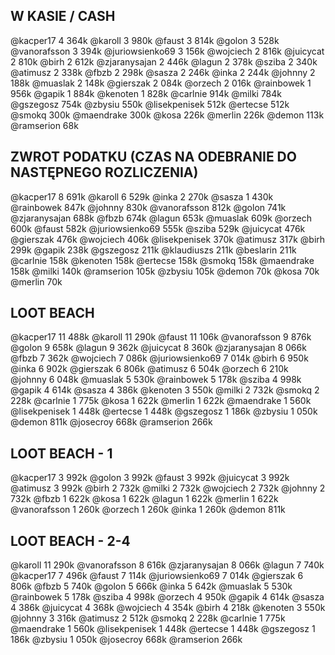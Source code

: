 ## W KASIE / CASH
@kacper17 4 364k
@karoll 3 980k
@faust 3 814k
@golon 3 528k
@vanorafsson 3 394k
@juriowsienko69 3 156k
@wojciech 2 816k
@juicycat 2 810k
@birh 2 612k
@zjaranysajan 2 446k
@lagun 2 378k
@sziba 2 340k
@atimusz 2 338k
@fbzb 2 298k
@sasza 2 246k
@inka 2 244k
@johnny 2 188k
@muaslak 2 148k
@gierszak 2 084k
@orzech 2 016k
@rainbowek 1 956k
@gapik 1 884k
@kenoten 1 828k
@carlnie 914k
@milki 784k
@gszegosz 754k
@zbysiu 550k
@lisekpenisek 512k
@ertecse 512k
@smokq 300k
@maendrake 300k
@kosa 226k
@merlin 226k
@demon 113k
@ramserion 68k

## ZWROT PODATKU (CZAS NA ODEBRANIE DO NASTĘPNEGO ROZLICZENIA)
@kacper17 8 691k
@karoll 6 529k
@inka 2 270k
@sasza 1 430k
@rainbowek 847k
@johnny 830k
@vanorafsson 812k
@golon 741k
@zjaranysajan 688k
@fbzb 674k
@lagun 653k
@muaslak 609k
@orzech 600k
@faust 582k
@juriowsienko69 555k
@sziba 529k
@juicycat 476k
@gierszak 476k
@wojciech 406k
@lisekpenisek 370k
@atimusz 317k
@birh 299k
@gapik 238k
@gszegosz 211k
@klaudiuszs 211k
@beslarin 211k
@carlnie 158k
@kenoten 158k
@ertecse 158k
@smokq 158k
@maendrake 158k
@milki 140k
@ramserion 105k
@zbysiu 105k
@demon 70k
@kosa 70k
@merlin 70k

## LOOT BEACH
@kacper17 11 488k
@karoll 11 290k
@faust 11 106k
@vanorafsson 9 876k
@golon 9 658k
@lagun 9 362k
@juicycat 8 360k
@zjaranysajan 8 066k
@fbzb 7 362k
@wojciech 7 086k
@juriowsienko69 7 014k
@birh 6 950k
@inka 6 902k
@gierszak 6 806k
@atimusz 6 504k
@orzech 6 210k
@johnny 6 048k
@muaslak 5 530k
@rainbowek 5 178k
@sziba 4 998k
@gapik 4 614k
@sasza 4 386k
@kenoten 3 550k
@milki 2 732k
@smokq 2 228k
@carlnie 1 775k
@kosa 1 622k
@merlin 1 622k
@maendrake 1 560k
@lisekpenisek 1 448k
@ertecse 1 448k
@gszegosz 1 186k
@zbysiu 1 050k
@demon 811k
@josecroy 668k
@ramserion 266k

## LOOT BEACH - 1
@kacper17 3 992k
@golon 3 992k
@faust 3 992k
@juicycat 3 992k
@atimusz 3 992k
@birh 2 732k
@milki 2 732k
@wojciech 2 732k
@johnny 2 732k
@fbzb 1 622k
@kosa 1 622k
@lagun 1 622k
@merlin 1 622k
@vanorafsson 1 260k
@orzech 1 260k
@inka 1 260k
@demon 811k

## LOOT BEACH - 2-4
@karoll 11 290k
@vanorafsson 8 616k
@zjaranysajan 8 066k
@lagun 7 740k
@kacper17 7 496k
@faust 7 114k
@juriowsienko69 7 014k
@gierszak 6 806k
@fbzb 5 740k
@golon 5 666k
@inka 5 642k
@muaslak 5 530k
@rainbowek 5 178k
@sziba 4 998k
@orzech 4 950k
@gapik 4 614k
@sasza 4 386k
@juicycat 4 368k
@wojciech 4 354k
@birh 4 218k
@kenoten 3 550k
@johnny 3 316k
@atimusz 2 512k
@smokq 2 228k
@carlnie 1 775k
@maendrake 1 560k
@lisekpenisek 1 448k
@ertecse 1 448k
@gszegosz 1 186k
@zbysiu 1 050k
@josecroy 668k
@ramserion 266k

